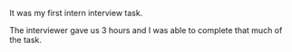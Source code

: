 It was my first intern interview task.

The interviewer gave us 3 hours and I was able to complete that much of the task.
